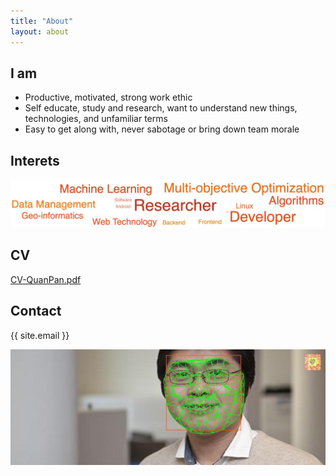 ```yaml
---
title: "About"
layout: about
---
```


## I am

- Productive, motivated, strong work ethic
- Self educate, study and research, want to understand new things, technologies, and unfamiliar terms
- Easy to get along with, never sabotage or bring down team morale

## Interets

![](/assets/images/about/prof.jpg)

## CV

[CV-QuanPan.pdf](/assets/docs/CV-QuanPan.pdf)

## Contact

{{ site.email }}

![](/assets/images/about/ai.jpg)
